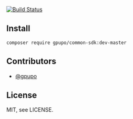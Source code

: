 [![Build Status](https://secure.travis-ci.org/gpupo/common-sdk.png?branch=master)](http://travis-ci.org/gpupo/common-sdk)


## Install

    composer require gpupo/common-sdk:dev-master

## Contributors

* [@gpupo](https://github.com/gpupo)

## License

MIT, see LICENSE.


